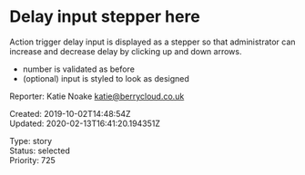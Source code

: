 # Delay input stepper here

Action trigger delay input is displayed as a stepper so that administrator can increase and decrease delay by clicking up and down arrows.

- number is validated as before
- (optional) input is styled to look as designed

Reporter: Katie Noake <katie@berrycloud.co.uk>  

Created: 2019-10-02T14:48:54Z  
Updated: 2020-02-13T16:41:20.194351Z

Type: story  
Status: selected  
Priority: 725

